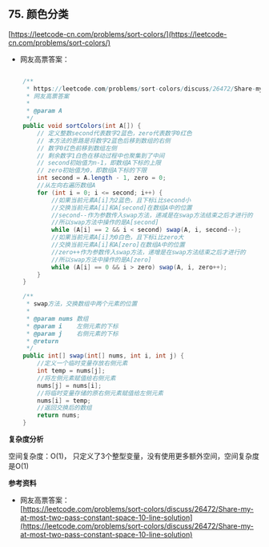 **75. 颜色分类**  
---
[https://leetcode-cn.com/problems/sort-colors/](https://leetcode-cn.com/problems/sort-colors/)  

* 网友高票答案：  

```java  

    /**
     * https://leetcode.com/problems/sort-colors/discuss/26472/Share-my-at-most-two-pass-constant-space-10-line-solution
     * 网友高票答案
     *
     * @param A
     */
    public void sortColors(int A[]) {
        // 定义整数second代表数字2蓝色，zero代表数字0红色
        // 本方法的思路是将数字2蓝色后移到数组的右侧
        // 数字0红色前移到数组左侧
        // 剩余数字1白色在移动过程中也聚集到了中间
        // second初始值为n-1，即数组A下标的上限
        // zero初始值为0，即数组A下标的下限
        int second = A.length - 1, zero = 0;
        //从左向右遍历数组A
        for (int i = 0; i <= second; i++) {
            //如果当前元素A[i]为2蓝色，且下标i比second小
            //交换当前元素A[i]和A[second]在数组A中的位置
            //second--作为参数传入swap方法，递减是在swap方法结束之后才进行的
            //所以swap方法中操作的是A[second]
            while (A[i] == 2 && i < second) swap(A, i, second--);
            //如果当前元素A[i]为0白色，且下标i比zero大
            //交换当前元素A[i]和A[zero]在数组A中的位置
            //zero++作为参数传入swap方法，递增是在swap方法结束之后才进行的
            //所以swap方法中操作的是A[zero]
            while (A[i] == 0 && i > zero) swap(A, i, zero++);
        }
    }

    /**
     * swap方法，交换数组中两个元素的位置
     *
     * @param nums 数组
     * @param i    左侧元素的下标
     * @param j    右侧元素的下标
     * @return
     */
    public int[] swap(int[] nums, int i, int j) {
        //定义一个临时变量存放右侧元素
        int temp = nums[j];
        //将左侧元素赋值给右侧元素
        nums[j] = nums[i];
        //将临时变量存储的原右侧元素赋值给左侧元素
        nums[i] = temp;
        //返回交换后的数组
        return nums;
    }

```  

**复杂度分析**  

空间复杂度：O(1)，
只定义了3个整型变量，没有使用更多额外空间，空间复杂度是O(1)

**参考资料**  

* 网友高票答案：  
[https://leetcode.com/problems/sort-colors/discuss/26472/Share-my-at-most-two-pass-constant-space-10-line-solution](https://leetcode.com/problems/sort-colors/discuss/26472/Share-my-at-most-two-pass-constant-space-10-line-solution)  
